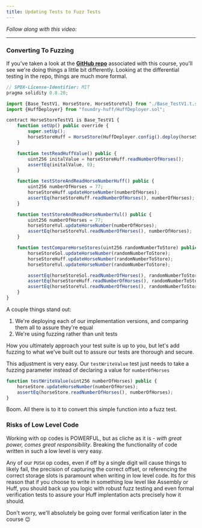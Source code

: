 ```yaml
---
title: Updating Tests to Fuzz Tests
---
```


_Follow along with this video:_

---

### Converting To Fuzzing

If you've taken a look at the **[GitHub repo](https://github.com/Cyfrin/1-horse-store-s23)** associated with this course, you'll see we're doing things a little bit differently. Looking at the differential testing in the repo, things are much more formal.

```js
// SPDX-License-Identifier: MIT
pragma solidity 0.8.20;

import {Base_TestV1, HorseStore, HorseStoreYul} from "./Base_TestV1.t.sol";
import {HuffDeployer} from "foundry-huff/HuffDeployer.sol";

contract HorseStoreTestV1 is Base_TestV1 {
    function setUp() public override {
        super.setUp();
        horseStoreHuff = HorseStore(HuffDeployer.config().deploy(horseStoreLocation));
    }

    function testReadHuffValue() public {
        uint256 initalValue = horseStoreHuff.readNumberOfHorses();
        assertEq(initalValue, 0);
    }

    function testStoreAndReadHorseNumberHuff() public {
        uint256 numberOfHorses = 77;
        horseStoreHuff.updateHorseNumber(numberOfHorses);
        assertEq(horseStoreHuff.readNumberOfHorses(), numberOfHorses);
    }

    function testStoreAndReadHorseNumberYul() public {
        uint256 numberOfHorses = 77;
        horseStoreYul.updateHorseNumber(numberOfHorses);
        assertEq(horseStoreYul.readNumberOfHorses(), numberOfHorses);
    }

    function testCompareHorseStores(uint256 randomNumberToStore) public {
        horseStoreSol.updateHorseNumber(randomNumberToStore);
        horseStoreHuff.updateHorseNumber(randomNumberToStore);
        horseStoreYul.updateHorseNumber(randomNumberToStore);

        assertEq(horseStoreSol.readNumberOfHorses(), randomNumberToStore);
        assertEq(horseStoreHuff.readNumberOfHorses(), randomNumberToStore);
        assertEq(horseStoreYul.readNumberOfHorses(), randomNumberToStore);
    }
}
```

A couple things stand out:
1. We're deploying each of our implementation versions, and comparing them all to assure they're equal
2. We're using fuzzing rather than unit tests

How you ultimately approach your test suite is up to you, but let's add fuzzing to what we've built out to assure our tests are thorough and secure.

This adjustment is very easy. Our `testWriteValue` test just needs to take a fuzzing parameter instead of declaring a value for `numberOfHorses`

```js
function testWriteValue(uint256 numberOfHorses) public {
    horseStore.updateHorseNumber(numberOfHorses);
    assertEq(horseStore.readNumberOfHorses(), numberOfHorses);
}
```

Boom. All there is to it to convert this simple function into a fuzz test.

### Risks of Low Level Code

Working with op codes is POWERFUL, but as cliche as it is - *with great power, comes great responsibility*. Breaking the functionality of code written in such a low level is very easy.

Any of our `PUSH` op codes, even if off by a single digit will cause things to likely fail, the precision of capturing the correct offset, or referencing the correct storage slots is paramount when writing in low level code.  Its for this reason that if you choose to write in something low level like Assembly or Huff, you should back up you logic with robust fuzz testing and even formal verification tests to assure your Huff implentation acts precisely how it should.

Don't worry, we'll absolutely be going over formal verification later in the course 😉